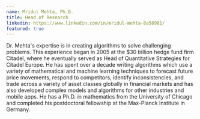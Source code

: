 ```yaml
---
name: Mridul Mehta, Ph.D.
title: Head of Research
linkedin: https://www.linkedin.com/in/mridul-mehta-8a58981/
featured: true
---
```


Dr. Mehta's expertise is in creating algorithms to solve challenging problems. This experience began in 2005 at the $30 billion hedge fund firm Citadel, where he eventually served as Head of Quantitative Strategies for Citadel Europe. He has spent over a decade writing algorithms which use a variety of mathematical and machine learning techniques to forecast future price movements, respond to competitors, identify inconsistencies, and trade across a variety of asset classes globally in financial markets and has also developed complex models and algorithms for other industries and mobile apps. He has a Ph.D. in mathematics from the University of Chicago and completed his postdoctoral fellowship at the Max-Planck Institute in Germany.
